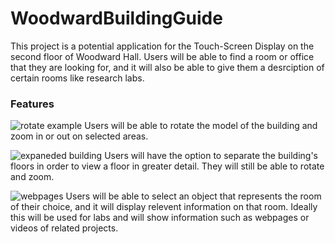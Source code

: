 # WoodwardBuildingGuide
 
This project is a potential application for the Touch-Screen Display on the second floor of Woodward Hall. Users will be able to find a room or office that they are looking for, and it will also be able to give them a desrciption of certain rooms like research labs.

### Features

![rotate example](https://github.com/patkins2/WoodwardBuildingGuide/blob/master/rotate_zoom.gif)
Users will be able to rotate the model of the building and zoom in or out on selected areas. 

![expaneded building](https://github.com/patkins2/WoodwardBuildingGuide/blob/master/expanded.gif)
Users will have the option to separate the building's floors in order to view a floor in greater detail. They will still be able to rotate and zoom. 

![webpages](https://github.com/patkins2/WoodwardBuildingGuide/blob/master/webpage.gif)
Users will be able to select an object that represents the room of their choice, and it will display relevent information on that room. Ideally this will be used for labs and will show information such as webpages or videos of related projects.
